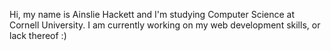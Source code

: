 Hi, my name is Ainslie Hackett and I'm studying Computer Science at Cornell University.
I am currently working on my web development skills, or lack thereof :) 
